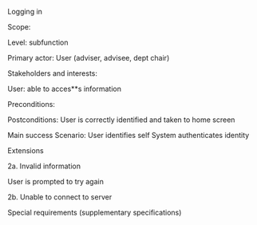 Logging in

Scope:

Level: subfunction

Primary actor: User (adviser, advisee, dept chair)

Stakeholders and interests:

User: able to acces**s information

Preconditions:


Postconditions:
User is correctly identified and taken to home screen

Main success Scenario:
User identifies self
System authenticates identity

Extensions

2a. Invalid information

User is prompted to try again

2b. Unable to connect to server



Special requirements (supplementary specifications)

